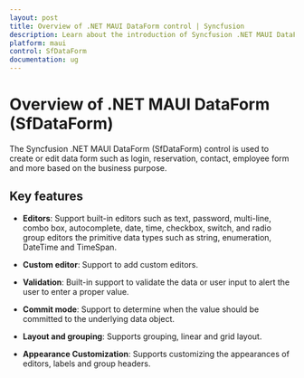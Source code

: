 ```yaml
---
layout: post
title: Overview of .NET MAUI DataForm control | Syncfusion
description: Learn about the introduction of Syncfusion .NET MAUI DataForm(SfDataForm) control and its key features.
platform: maui
control: SfDataForm
documentation: ug
---
```

 
# Overview of .NET MAUI DataForm (SfDataForm)

The Syncfusion .NET MAUI DataForm (SfDataForm) control is used to create or edit data form such as login, reservation, contact, employee form and more based on the business purpose. 

## Key features 

* **Editors**: Support built-in editors such as text, password, multi-line, combo box, autocomplete, date, time, checkbox, switch, and radio group editors the primitive data types such as string, enumeration, DateTime and TimeSpan.

* **Custom editor**: Support to add custom editors.

* **Validation**: Built-in support to validate the data or user input to alert the user to enter a proper value.

* **Commit mode**: Support to determine when the value should be committed to the underlying data object.

* **Layout and grouping**: Supports grouping, linear and grid layout.

* **Appearance Customization**: Supports customizing the appearances of editors, labels and group headers. 
